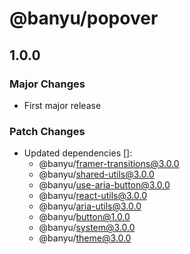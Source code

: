 # @banyu/popover

## 1.0.0

### Major Changes

- First major release

### Patch Changes

- Updated dependencies []:
  - @banyu/framer-transitions@3.0.0
  - @banyu/shared-utils@3.0.0
  - @banyu/use-aria-button@3.0.0
  - @banyu/react-utils@3.0.0
  - @banyu/aria-utils@3.0.0
  - @banyu/button@1.0.0
  - @banyu/system@3.0.0
  - @banyu/theme@3.0.0

